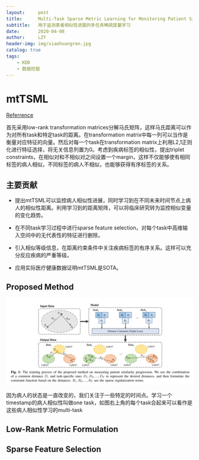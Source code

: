 ```yaml
---
layout:     post
title:      Multi-Task Sparse Metric Learning for Monitoring Patient Similarity Progression
subtitle:   用于监测患者相似性进展的多任务稀疏度量学习
date:       2020-04-08
author:     LZY
header-img: img/xiaohuangren.jpg
catalog: true
tags:
    - KDD
    - 数据挖掘
---
```


# mtTSML

[Referrence](https://www.researchgate.net/publication/330028201_Multi-task_Sparse_Metric_Learning_for_Monitoring_Patient_Similarity_Progression)

首先采用low-rank transformation matrices分解马氏矩阵，这样马氏距离可以作为对所有task和特定task的距离。在transformation matrix中每一列可以当作是衡量对应特征的向量。然后对每一个task在transformation matrix上利用L2,1正则化进行特征选择，将无关信息列置为0。考虑到疾病标签的相似性，提出triplet constraints，在相似对和不相似对之间设置一个margin，这样不仅能够使有相同标签的病人相似，不同标签的病人不相似，也能够获得有序标签的关系。

## 主要贡献

- 提出mtTSML可以监控病人相似性进展，同时学习到在不同未来时间节点上病人的相似性距离。利用学习到的距离矩阵，可以将临床研究转为监控相似变量的变化趋势。

- 在不同task学习过程中进行sparse feature selection，对每个task中高维输入空间中的无代表性的特征进行删除。

- 引入相似等级信息，在距离约束条件中关注疾病标签的有序关系。这样可以充分反应疾病的严重等级。

- 应用实际医疗健康数据证明mtTSML是SOTA。

## Proposed Method

![](/img/vgg1123.png)

因为病人的状态是一直改变的，我们关注于一些特定的时间点。学习一个timestamp的病人相似性叫做one task，如图右上角的每个task合起来可以看作是这些病人相似性学习的multi-task

## Low-Rank Metric Formulation


## Sparse Feature Selection






